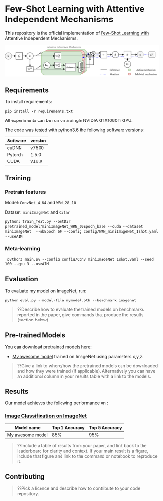 # Few-Shot Learning with Attentive Independent Mechanisms

This repository is the official implementation of [Few-Shot Learning with Attentive Independent Mechanisms](https://arxiv.org/abs/2107.14053). 

<img src="attention-AIM.png" width="600">

## Requirements

To install requirements:

```setup
pip install -r requirements.txt
```

All experiments can be run on a single NVIDIA GTX1080Ti GPU.


The code was tested with python3.6 the following software versions:

| Software        | version | 
| ------------- |-------------| 
| cuDNN         | v7500 |
| Pytorch      | 1.5.0  |
| CUDA | v10.0    |


## Training

### Pretrain features

Model: `ConvNet_4_64` and `WRN_28_10`

Dataset: `miniImageNet` and `Cifar`
```
python3 train_feat.py --outDir pretrained_model/miniImageNet_WRN_60Epoch_base --cuda --dataset miniImageNet  --nbEpoch 60 --config config/WRN_miniImageNet_1shot.yaml --useAIM
```


### Meta-learning

```
 python3 main.py --config config/Conv_miniImageNet_1shot.yaml --seed 100 --gpu 3 --useAIM
```



## Evaluation

To evaluate my model on ImageNet, run:

```eval
python eval.py --model-file mymodel.pth --benchmark imagenet
```

> ??Describe how to evaluate the trained models on benchmarks reported in the paper, give commands that produce the results (section below).

## Pre-trained Models

You can download pretrained models here:

- [My awesome model](https://drive.google.com/mymodel.pth) trained on ImageNet using parameters x,y,z. 

> ??Give a link to where/how the pretrained models can be downloaded and how they were trained (if applicable).  Alternatively you can have an additional column in your results table with a link to the models.

## Results

Our model achieves the following performance on :

### [Image Classification on ImageNet](https://paperswithcode.com/sota/image-classification-on-imagenet)

| Model name         | Top 1 Accuracy  | Top 5 Accuracy |
| ------------------ |---------------- | -------------- |
| My awesome model   |     85%         |      95%       |

> ??Include a table of results from your paper, and link back to the leaderboard for clarity and context. If your main result is a figure, include that figure and link to the command or notebook to reproduce it. 


## Contributing

> ??Pick a licence and describe how to contribute to your code repository. 

